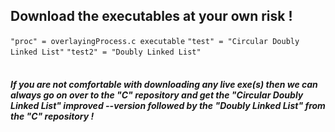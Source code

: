 <h2>Download the executables at your own risk !</h2>
<code>"proc" = overlayingProcess.c executable</code>
<code>"test" = "Circular Doubly Linked List"</code>
<code>"test2" = "Doubly Linked List"</code>
<br><br>
<h5>If you are not comfortable with downloading any live exe(s) then we can always go on over to the "C" repository and get the "Circular Doubly Linked List" improved --version
 followed by the "Doubly Linked List" from the "C" repository !</h5>

